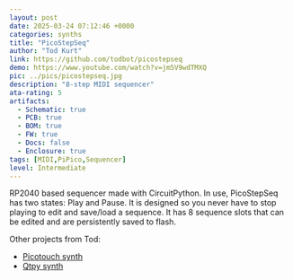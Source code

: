 ```yaml
---
layout: post
date: 2025-03-24 07:12:46 +0000
categories: synths
title: "PicoStepSeq"
author: "Tod Kurt"
link: https://github.com/todbot/picostepseq
demo: https://www.youtube.com/watch?v=jm5V9wdTMXQ
pic: ../pics/picostepseq.jpg
description: "8-step MIDI sequencer"
ata-rating: 5
artifacts:
  - Schematic: true
  - PCB: true
  - BOM: true
  - FW: true
  - Docs: false
  - Enclosure: true
tags: [MIDI,PiPico,Sequencer]
level: Intermediate
---
```


RP2040 based sequencer made with CircuitPython. In use, PicoStepSeq has two states: Play and Pause. It is designed so you never have to stop playing to edit and save/load a sequence. It has 8 sequence slots that can be edited and are persistently saved to flash.

Other projects from Tod:
- [Picotouch synth](https://github.com/todbot/picotouch_synth)
- [Qtpy synth](https://github.com/todbot/qtpy_synth)